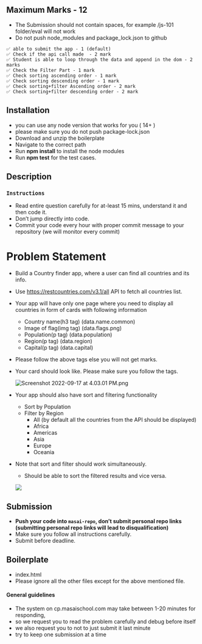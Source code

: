 ## Maximum Marks - 12

- The Submission should not contain spaces, for example /js-101 folder/eval will not work
- Do not push node_modules and package_lock.json to github

```
✅ able to submit the app - 1 (default)
✅ Check if the api call made  - 2 mark
✅ Student is able to loop through the data and append in the dom - 2 marks
✅ Check the Filter Part - 1 mark
✅ Check sorting ascending order - 1 mark
✅ Check sorting descending order - 1 mark
✅ Check sorting+filter Ascending order - 2 mark
✅ Check sorting+filter descending order - 2 mark

```

## Installation

- you can use any node version that works for you ( 14+ )
- please make sure you do not push package-lock.json
- Download and unzip the boilerplate
- Navigate to the correct path
- Run **npm install** to install the node modules
- Run **npm test** for the test cases.

## Description

### `Instructions`

- Read entire question carefully for at-least 15 mins, understand it and then code it.
- Don’t jump directly into code.
- Commit your code every hour with proper commit message to your repository (we will monitor every commit)

# Problem Statement

- Build a Country finder app, where a user can find all countries and its info.

- Use https://restcountries.com/v3.1/all API to fetch all countries list.

- Your app will have only one page where you need to display all countries in form of cards with following information

  - Country name(h3 tag) (data.name.common)
  - Image of flag(img tag) (data.flags.png)
  - Population(p tag) (data.population)
  - Region(p tag) (data.region)
  - Capital(p tag) (data.capital)

- Please follow the above tags else you will not get marks.

- Your card should look like. Please make sure you follow the tags.

  ![Screenshot 2022-09-17 at 4.03.01 PM.png](https://i.imgur.com/hxzwIG4.png)

- Your app should also have sort and filtering functionality

  - Sort by Population
  - Filter by Region
    - All (by default all the countries from the API should be displayed)
    - Africa
    - Americas
    - Asia
    - Europe
    - Oceania

- Note that sort and filter should work simultaneously.
  - Should be able to sort the filtered results and vice versa.
  
  ![](https://i.imgur.com/ycYI8FL.gif)

## Submission

- **Push your code into `masai-repo`, don’t submit personal repo links (submitting personal repo links will lead to disqualification)**
- Make sure you follow all instructions carefully.
- Submit before deadline.

## Boilerplate

- index.html
- Please ignore all the other files except for the above mentioned file.

#### General guidelines

- The system on cp.masaischool.com may take between 1-20 minutes for responding,
- so we request you to read the problem carefully and debug before itself
- we also request you to not to just submit it last minute
- try to keep one submission at a time
